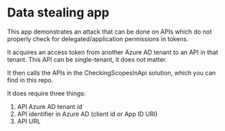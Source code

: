 # Data stealing app

This app demonstrates an attack that can be done on APIs which do not properly check for delegated/application permissions in tokens.

It acquires an access token from another Azure AD tenant to an API in that tenant.
This API can be single-tenant, it does not matter.

It then calls the APIs in the CheckingScopesInApi solution, which you can find in this repo.

It does require three things:

1. API Azure AD tenant id
1. API identifier in Azure AD (client id or App ID URI)
1. API URL